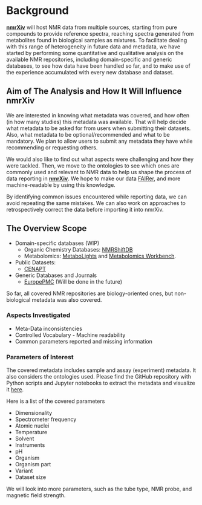 # Background

**[nmrXiv](https://nmrxiv.org/)** will host NMR data from multiple sources, starting from pure compounds to provide reference spectra, reaching spectra generated from metabolites found in biological samples as mixtures. To facilitate dealing with this range of heterogeneity in future data and metadata, we have started by performing some quantitative and qualitative analysis on the available NMR repositories, including domain-specific and generic databases, to see how data have been handled so far, and to make use of the experience accumulated with every new database and dataset. 

## Aim of The Analysis and How It Will Influence nmrXiv
We are interested in knowing what metadata was covered, and how often (in how many studies) this metadata was available. That will help decide what metadata to be asked for from users when submitting their datasets. Also, what metadata to be optional/recommended and what to be mandatory. We plan to allow users to submit any metadata they have while recommending or requesting others. 

We would also like to find out what aspects were challenging and how they were tackled. Then, we move to the ontologies to see which ones are commonly used and relevant to NMR data to help us shape the process of data reporting in **[nmrXiv](https://nmrxiv.org/)**. We hope to make our data [FAIRer](https://www.go-fair.org/fair-principles/), and more machine-readable by using this knowledge.

By identifying common issues encountered while reporting data, we can avoid repeating the same mistakes. We can also work on approaches to retrospectively correct the data before importing it into nmrXiv.

## The Overview Scope

* Domain-specific databases (WIP)
    * Organic Chemistry Databases: [NMRShiftDB](https://nmrshiftdb.nmr.uni-koeln.de/)
    * Metabolomics: [MetaboLights](https://www.ebi.ac.uk/metabolights/) and [Metabolomics Workbench](https://www.metabolomicsworkbench.org/).
* Public Datasets:
    * [CENAPT](https://dataverse.harvard.edu/dataverse/cenapt)
* Generic Databases and Journals
    * [EuropePMC](https://europepmc.org/) (Will be done in the future)

So far, all covered NMR repositories are biology-oriented ones, but non-biological metadata was also covered.  

### Aspects Investigated
 - Meta-Data inconsistencies
 - Controlled Vocabulary - Machine readability
 - Common parameters reported and missing information

### Parameters of Interest
The covered metadata includes sample and assay (experiment) metadata. It also considers the ontologies used. Please find the GitHub repository with Python scripts and Jupyter notebooks to extract the metadata and visualize it [here](https://github.com/NFDI4Chem/repo-scripts).

Here is a list of the covered parameters
 - Dimensionality
 - Spectrometer frequency
 - Atomic nuclei
 - Temperature
 - Solvent 
 - Instruments
 - pH
 - Organism
 - Organism part
 - Variant
 - Dataset size

 We will look into more parameters, such as the tube type, NMR probe, and magnetic field strength. 